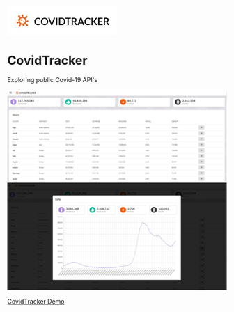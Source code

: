![Alt text](./public/CovidTracker.jpg)

# CovidTracker

Exploring public Covid-19 API's

![Alt text](./public/Screenshot_1.jpg)
![Alt text](./public/Screenshot_2.jpg)

[CovidTracker Demo](http://afnweb.co.za/projects/covidtracker/)
